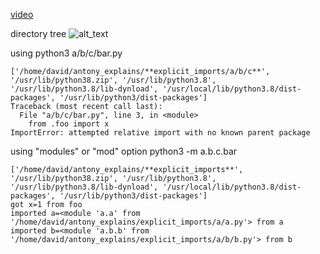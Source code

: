 [video](https://www.youtube.com/watch?v=uwtupH7LJco)

directory tree
![alt_text](https://user-images.githubusercontent.com/55497518/195986509-36b60b64-c897-4437-b4a0-dbfc6bfc7c26.png)

using python3 a/b/c/bar.py

```
['/home/david/antony_explains/**explicit_imports/a/b/c**', '/usr/lib/python38.zip', '/usr/lib/python3.8', '/usr/lib/python3.8/lib-dynload', '/usr/local/lib/python3.8/dist-packages', '/usr/lib/python3/dist-packages']
Traceback (most recent call last):
  File "a/b/c/bar.py", line 3, in <module>
    from .foo import x
ImportError: attempted relative import with no known parent package
```

using "modules" or "mod" option
python3 -m a.b.c.bar

```
['/home/david/antony_explains/**explicit_imports**', '/usr/lib/python38.zip', '/usr/lib/python3.8', '/usr/lib/python3.8/lib-dynload', '/usr/local/lib/python3.8/dist-packages', '/usr/lib/python3/dist-packages']
got x=1 from foo
imported a=<module 'a.a' from '/home/david/antony_explains/explicit_imports/a/a.py'> from a
imported b=<module 'a.b.b' from '/home/david/antony_explains/explicit_imports/a/b/b.py'> from b
```
